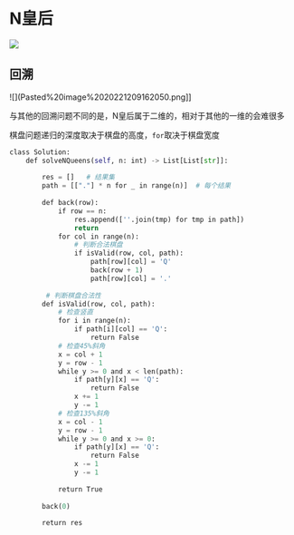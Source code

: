 # N皇后

![](Pasted%20image%2020221209161416.png)

## 回溯

![](Pasted%20image%2020221209162050.png]]

与其他的回溯问题不同的是，N皇后属于二维的，相对于其他的一维的会难很多

棋盘问题递归的深度取决于棋盘的高度，`for`取决于棋盘宽度

```python
class Solution:
	def solveNQueens(self, n: int) -> List[List[str]]:
	
		res = []   # 结果集
		path = [["."] * n for _ in range(n)]  # 每个结果
	
		def back(row):
			if row == n:
				res.append([''.join(tmp) for tmp in path])
				return
			for col in range(n):
				# 判断合法棋盘
				if isValid(row, col, path):
					path[row][col] = 'Q'
					back(row + 1)
					path[row][col] = '.'
	
		 # 判断棋盘合法性
		def isValid(row, col, path):
			# 检查竖直
			for i in range(n):
				if path[i][col] == 'Q':
					return False
			# 检查45%斜角
			x = col + 1
			y = row - 1
			while y >= 0 and x < len(path): 
				if path[y][x] == 'Q':
					return False
				x += 1
				y -= 1
			# 检查135%斜角
			x = col - 1
			y = row - 1
			while y >= 0 and x >= 0: 
				if path[y][x] == 'Q':
					return False
				x -= 1
				y -= 1
	
			return True
	
		back(0)
	
		return res
```